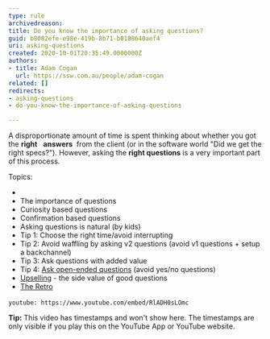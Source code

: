 ```yaml
---
type: rule
archivedreason: 
title: Do you know the importance of asking questions?
guid: b8082efe-e98e-419b-8b71-b0188640aef4
uri: asking-questions
created: 2020-10-01T20:35:49.0000000Z
authors:
- title: Adam Cogan
  url: https://ssw.com.au/people/adam-cogan
related: []
redirects:
- asking-questions
- do-you-know-the-importance-of-asking-questions

---
```


A disproportionate amount of time is spent thinking about whether you got the  **right**   **answers**  from the client (or in the software world "Did we get the right specs?"). However,  asking the  **right questions** is a very important part of this process.


<!--endintro-->
 Topics:

* 
* The importance of questions
* Curiosity based questions
* Confirmation based questions
* Asking questions is natural (by kids)
* Tip 1: Choose the right time/avoid interrupting
* Tip 2: Avoid waffling by asking v2 questions (avoid v1 questions + setup a backchannel)
* Tip 3: Ask questions with added value
* Tip 4: [Ask open-ended questions](/ask-open-ended-questions) (avoid yes/no questions)
* [Upselling](/upsell-your-most-valuable-product-service) - the side value of good questions
* [The Retro](/do-you-do-a-retro)




`youtube: https://www.youtube.com/embed/RlADH0sLOmc`
 



**Tip:** This video has timestamps and won't show here. The timestamps are only visible if you play this on the YouTube App or YouTube website.
